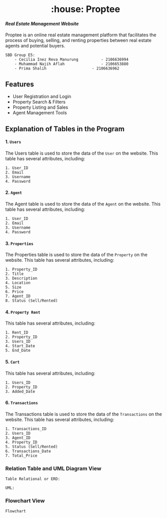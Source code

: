 <br />
<div align="center">
  <h1 align="center">:house: Proptee</h1>
</div>


#### _Real Estate Management Website_

Proptee is an online real estate management platform that facilitates the process of buying, selling, and renting properties between real estate agents and potential buyers.

    SBD Group E5:
        - Cecilia Inez Reva Manurung          - 2106636994
        - Muhammad Najih Aflah                - 2106653880
        - Prima Shalih	                  - 2106636962

## Features
-   User Registration and Login
-   Property Search & Filters
-   Property Listing and Sales
-   Agent Management Tools

## Explanation of Tables in the Program
#### 1.  ```Users```

The Users table is used to store the data of the ```User``` on the website. This table has several attributes, including:
```
1. User_ID
2. Email
3. Username
4. Password
```
#### 2.  ```Agent```

The Agent table is used to store the data of the ```Agent``` on the website. This table has several attributes, including:
```
1. User_ID
2. Email
3. Username
4. Password
```
#### 3.  ```Properties```

The Properties table is used to store the data of the ```Property``` on the website. This table has several attributes, including:
```
1. Property_ID
2. Title
3. Description
4. Location
5. Size
6. Price
7. Agent_ID
8. Status (Sell/Rented)
```
#### 4.  ```Property Rent```

This table has several attributes, including:
```
1. Rent_ID
2. Property_ID
3. Users_ID
4. Start_Date
5. End_Date
```
#### 5.  ```Cart```

This table has several attributes, including:
```
1. Users_ID
2. Property_ID
3. Added_Date
```
#### 6.  ```Transactions```

The Transactions table is used to store the data of the ```Transactions``` on the website. This table has several attributes, including:
```
1. Transactions_ID
2. Users_ID
3. Agent_ID
4. Property_ID
5. Status (Sell/Rented)
6. Transactions_Date
7. Total_Price
```

### Relation Table and UML Diagram View

```Table Relational or ERD:```

```UML:```


### Flowchart View

```Flowchart```
